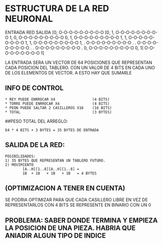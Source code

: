 # ESTRUCTURA DE LA RED NEURONAL

ENTRADA         RED             SALIDA
[0,         O-O-O-O-O-O-O-O-O   [0,
1,          O-O-O-O-O-O-O-O-O    1,
0,          O-O-O-O-O-O-O-O-O    0,
1,          O-O-O-O-O-O-O-O-O    1,
1,          O-O-O-O-O-O-O-O-O    1,
1,          O-O-O-O-O-O-O-O-O    1,
.           O-O-O-O-O-O-O-O-O    .
.           O-O-O-O-O-O-O-O-O    .
.           O-O-O-O-O-O-O-O-O    .
0,          O-O-O-O-O-O-O-O-O    0,
1]          O-O-O-O-O-O-O-O-O    1]

LA ENTRADA SERA UN VECTOR DE 64 POSICIONES QUE REPRESENTAN CADA POSICION DEL TABLERO. CON UN  VALOR DE 4 BITS EN CADA UNO DE LOS ELEMENTOS DE VECTOR. A ESTO HAY QUE SUMARLE

## INFO DE CONTROL 
    * REY PUEDE ENRROCAR X4                 (4 BITS)
    * TORRE PUEDE ENRROCAR X4               (4 BITS)
    * PEON PUEDE SALTAR 2 CASILLEROS X16    (16 BITS)
    * TOTAL                                 (3 BYTES)
##PESO TOTAL DEL ARREGLO:

    64 * 4 BITS + 3 BYTES = 35 BYTES DE ENTRADA

## SALIDA DE LA RED:
    POSIBILIDADES:
    1) 35 BYTES QUE REPRESENTAN UN TABLERO FUTURO.
    2) MOVIMIENTO
            [A..H][1..8][A..H][1..8] = 
            1B  + 1B   + 1B   + 1B   = 4 BYTES

(OPTIMIZACION A TENER EN CUENTA)
-----------------------------------------------------------------
SE PODRIA OPTIMIZAR PARA QUE CADA CASILLERO LIBRE EN VEZ DE REPRESENTARLOS CON 4 BITS SE REPRESENTE EN BINARIO CON UN 0

PROBLEMA: SABER DONDE TERMINA Y EMPIEZA LA POSICION DE UNA PIEZA. HABRIA QUE ANIADIR ALGUN TIPO DE INDICE
-----------------------------------------------------------------

```sh

```
